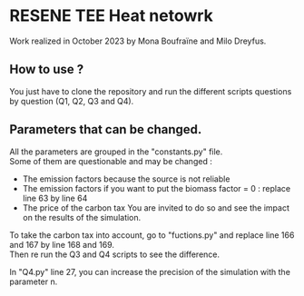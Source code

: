 # RESENE TEE Heat netowrk

Work realized in October 2023 by Mona Boufraïne and Milo Dreyfus.

## How to use ?

You just have to clone the repository and run the different scripts questions by question (Q1, Q2, Q3 and Q4).

## Parameters that can be changed.

All the parameters are grouped in the "constants.py" file.  
Some of them are questionable and may be changed :  
- The emission factors because the source is not reliable
- The emission factors if you want to put the biomass factor = 0 : replace line 63 by line 64
- The price of the carbon tax
You are invited to do so and see the impact on the results of the simulation.  


To take the carbon tax into account, go to "fuctions.py" and replace line 166 and 167 by line 168 and 169.  
Then re run the Q3 and Q4 scripts to see the difference.  


In "Q4.py" line 27, you can increase the precision of the simulation with the parameter n.